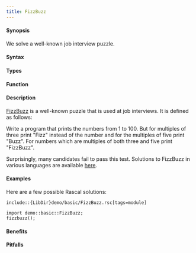 ```yaml
---
title: FizzBuzz
---
```


#### Synopsis

We solve a well-known job interview puzzle.

#### Syntax

#### Types

#### Function

#### Description

[FizzBuzz](http://www.codinghorror.com/blog/2007/02/why-cant-programmers-program.html) is a well-known puzzle that is used at job interviews.
It is defined as follows:

  Write a program that prints the numbers from 1 to 100. 
  But for multiples of three print "Fizz" instead of the number and for the multiples of five print "Buzz". 
  For numbers which are multiples of both three and five print "FizzBuzz".

Surprisingly, many candidates fail to pass this test.
Solutions to FizzBuzz in various languages are available [here](http://www.geekschool.org/programming/fizzbuzz/).

#### Examples

Here are a few possible Rascal solutions:
```rascal
include::{LibDir}demo/basic/FizzBuzz.rsc[tags=module]
```

```rascal-shell
import demo::basic::FizzBuzz;
fizzbuzz();
```

#### Benefits

#### Pitfalls

